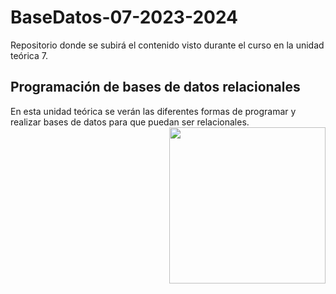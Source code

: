 # BaseDatos-07-2023-2024
Repositorio donde se subirá el contenido visto durante el curso en la unidad teórica 7.

<h2>Programación de bases de datos relacionales</h2>
En esta unidad teórica se verán las diferentes formas de programar y realizar bases de datos para que puedan ser relacionales.
<picture> <img align="right" src="https://github.com/7oSkaaa/7oSkaaa/blob/main/Images/Right_Side.gif?raw=true" width = 250px></picture>
